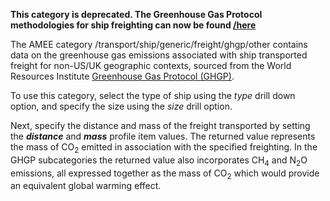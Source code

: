 **This category is deprecated. The Greenhouse Gas Protocol methodologies
for ship freighting can now be found
[/here](Freight_transport_by_Greenhouse_Gas_Protocol)**

The AMEE category /transport/ship/generic/freight/ghgp/other contains
data on the greenhouse gas emissions associated with ship transported
freight for non-US/UK geographic contexts, sourced from the World
Resources Institute [Greenhouse Gas Protocol
(GHGP)](http://www.ghgprotocol.org/calculation-tools/all-tools).

To use this category, select the type of ship using the *type* drill
down option, and specify the size using the *size* drill option.

Next, specify the distance and mass of the freight transported by
setting the ***distance*** and ***mass*** profile item values. The
returned value represents the mass of CO<sub>2</sub> emitted in association
with the specified freighting. In the GHGP subcategories the returned
value also incorporates CH<sub>4</sub> and N<sub>2</sub>O emissions, all expressed
together as the mass of CO<sub>2</sub> which would provide an equivalent global
warming effect.
